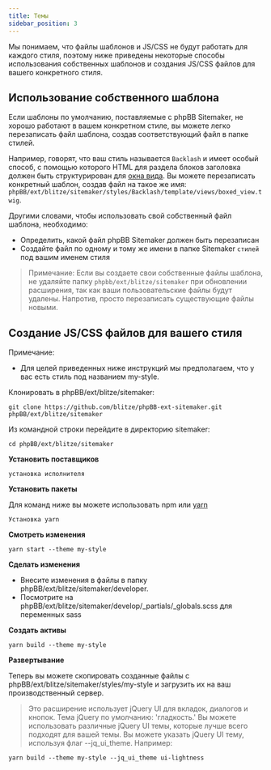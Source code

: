 ```yaml
---
title: Темы
sidebar_position: 3
---
```


Мы понимаем, что файлы шаблонов и JS/CSS не будут работать для каждого стиля, поэтому ниже приведены некоторые способы использования собственных шаблонов и создания JS/CSS файлов для вашего конкретного стиля.

## Использование собственного шаблона

Если шаблоны по умолчанию, поставляемые с phpBB Sitemaker, не хорошо работают в вашем конкретном стиле, вы можете легко перезаписать файл шаблона, создав соответствующий файл в папке стилей.

Например, говорят, что ваш стиль называется `Backlash` и имеет особый способ, с помощью которого HTML для раздела блоков заголовка должен быть структурирован для [окна вида](/docs/user/blocks/block-views). Вы можете перезаписать конкретный шаблон, создав файл на такое же имя: `phpBB/ext/blitze/sitemaker/styles/Backlash/template/views/boxed_view.twig`.

Другими словами, чтобы использовать свой собственный файл шаблона, необходимо:
* Определить, какой файл phpBB Sitemaker должен быть перезаписан
* Создайте файл по одному и тому же имени в папке Sitemaker `стилей` под вашим именем стиля

> Примечание: Если вы создаете свои собственные файлы шаблона, не удаляйте папку `phpbb/ext/blitze/sitemaker` при обновлении расширения, так как ваши пользовательские файлы будут удалены. Напротив, просто перезаписать существующие файлы новыми.

## Создание JS/CSS файлов для вашего стиля

Примечание:
* Для целей приведенных ниже инструкций мы предполагаем, что у вас есть стиль под названием my-style.

Клонировать в phpBB/ext/blitze/sitemaker:

    git clone https://github.com/blitze/phpBB-ext-sitemaker.git phpBB/ext/blitze/sitemaker

Из командной строки перейдите в директорию sitemaker:

    cd phpBB/ext/blitze/sitemaker

**Установить поставщиков**

    установка исполнителя

**Установить пакеты**

Для команд ниже вы можете использовать npm или [yarn](https://yarnpkg.com)

    Установка yarn

**Смотреть изменения**

    yarn start --theme my-style

**Сделать изменения**

* Внесите изменения в файлы в папку phpBB/ext/blitze/sitemaker/developer.
* Посмотрите на phpBB/ext/blitze/sitemaker/develop/_partials/_globals.scss для переменных sass

**Создать активы**

    yarn build --theme my-style

**Развертывание**

Теперь вы можете скопировать созданные файлы с phpBB/ext/blitze/sitemaker/styles/my-style и загрузить их на ваш производственный сервер.

> Это расширение использует jQuery UI для вкладок, диалогов и кнопок. Тема jQuery по умолчанию: 'гладкость.' Вы можете использовать различные jQuery UI темы, которые лучше всего подходят для вашей темы. Вы можете указать jQuery UI тему, используя флаг --jq_ui_theme. Например:

    yarn build --theme my-style --jq_ui_theme ui-lightness
